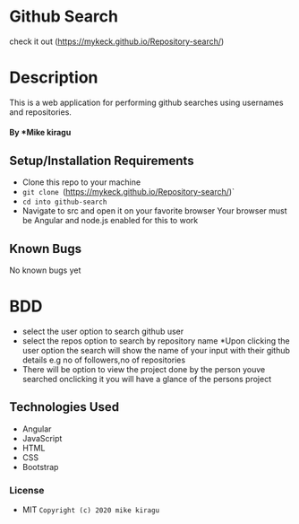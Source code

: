 # Github Search
check it out (https://mykeck.github.io/Repository-search/)

# Description
This is a web application for performing github searches using usernames and repositories.

#### By *Mike kiragu

## Setup/Installation Requirements

* Clone this repo to your machine
* `git clone `(https://mykeck.github.io/Repository-search/)`
* `cd into github-search`
* Navigate to src  and open it on your favorite browser
Your browser must be Angular and node.js enabled for this to work

## Known Bugs
No known bugs yet

# BDD
* select the user option to search github user
* select the repos option to search by repository name 
*Upon clicking the user option the search will show the name of your  input with their github details e.g no of followers,no of repositories
* There will be option to view the project done by the person youve searched onclicking it you will have a glance of the persons project 


## Technologies Used
* Angular
* JavaScript
* HTML
* CSS
* Bootstrap


### License
* MIT
`Copyright (c) 2020 mike kiragu`